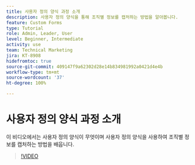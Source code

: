 ```yaml
---
title: 사용자 정의 양식 과정 소개
description: 사용자 정의 양식을 통해 조직별 정보를 캡처하는 방법을 알아봅니다.
feature: Custom Forms
type: Tutorial
role: Admin, Leader, User
level: Beginner, Intermediate
activity: use
team: Technical Marketing
jira: KT-8908
hidefromtoc: true
source-git-commit: 409147f9a62302d28e14b834981992a0421d4e4b
workflow-type: tm+mt
source-wordcount: '37'
ht-degree: 100%

---
```


# 사용자 정의 양식 과정 소개

이 비디오에서는 사용자 정의 양식이 무엇이며 사용자 정의 양식을 사용하여 조직별 정보를 캡처하는 방법을 배웁니다.

>[!VIDEO](https://video.tv.adobe.com/v/335171/?quality=12&learn=on)
